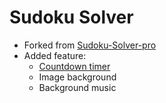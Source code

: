 # Sudoku Solver

* Forked from [Sudoku-Solver-pro](https://github.com/Nisheet-Patel/Sudoku-Solver-Pro)
* Added feature: 
  * [Countdown timer](https://github.com/vydlt/Sudoku-Solver-Pro/blob/main/src/gui/function/timer.py) 
  * Image background
  * Background music
